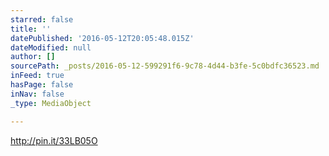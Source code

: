 ```yaml
---
starred: false
title: ''
datePublished: '2016-05-12T20:05:48.015Z'
dateModified: null
author: []
sourcePath: _posts/2016-05-12-599291f6-9c78-4d44-b3fe-5c0bdfc36523.md
inFeed: true
hasPage: false
inNav: false
_type: MediaObject

---
```

http://pin.it/33LB05O
